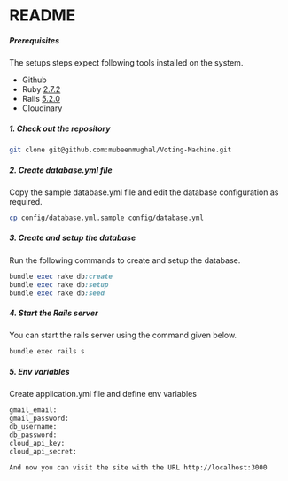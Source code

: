 # README
##### Prerequisites

The setups steps expect following tools installed on the system.

- Github
- Ruby [2.7.2](https://github.com/anasahmad05/project-name/voting-machine/.ruby-version#L1)
- Rails [5.2.0](https://github.com/anasahmad05/project-name/voting-machine/Gemfile#L12)
- Cloudinary

##### 1. Check out the repository

```bash
git clone git@github.com:mubeenmughal/Voting-Machine.git

```

##### 2. Create database.yml file

Copy the sample database.yml file and edit the database configuration as required.

```bash
cp config/database.yml.sample config/database.yml
```

##### 3. Create and setup the database

Run the following commands to create and setup the database.

```ruby
bundle exec rake db:create
bundle exec rake db:setup
bundle exec rake db:seed
```

##### 4. Start the Rails server

You can start the rails server using the command given below.

```bash
bundle exec rails s
```
##### 5. Env variables

Create application.yml file and define env variables
```bash
gmail_email:
gmail_password:
db_username:
db_password:
cloud_api_key:
cloud_api_secret:
```

```bash
And now you can visit the site with the URL http://localhost:3000
```

